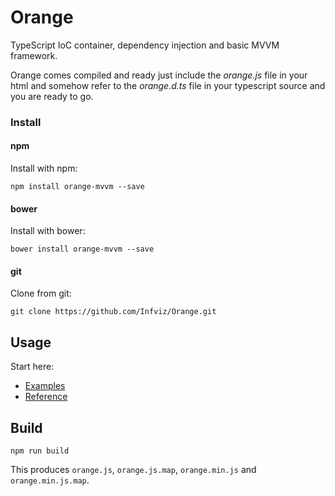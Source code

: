 # Orange
TypeScript IoC container, dependency injection and basic MVVM framework.  

Orange comes compiled and ready just include the *orange.js* file in your html 
and somehow refer to the *orange.d.ts* file in your typescript source and you are 
ready to go. 

### Install

#### npm
Install with npm:
```
npm install orange-mvvm --save
``` 

#### bower
Install with bower:
```
bower install orange-mvvm --save
``` 

#### git
Clone from git: 
```
git clone https://github.com/Infviz/Orange.git
```

## Usage

Start here:

* [Examples](Examples/examples.md)
* [Reference](http://infviz.github.io/Orange/Reference/dist/index.html)  

## Build

```
npm run build
```

This produces `orange.js`, `orange.js.map`, `orange.min.js` and `orange.min.js.map`.
